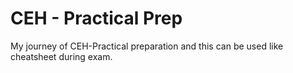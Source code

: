 # CEH - Practical Prep

My journey of CEH-Practical preparation and this can be used like cheatsheet during exam.
